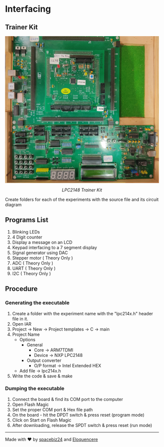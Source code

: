 # Interfacing

## Trainer Kit
<p align = "center">
<img src = "Assets/LPC2148.jpg" width = "640" height = "480" align = "center"/>
</p>
<p align = "center">
<em> LPC2148 Trainer Kit </em>
</p>

Create folders for each of the experiments with the source file and its circuit diagram

## Programs List

1. Blinking LEDs
1. 4 Digit counter
1. Display a message on an LCD
1. Keypad interfacing to a 7 segment display
1. Signal generator using DAC
1. Stepper motor ( Theory Only )
1. ADC ( Theory Only )
1. UART ( Theory Only )
1. I2C ( Theory Only )

## Procedure
### Generating the executable
1. Create a folder with the experiment name with the "lpc214x.h" header file in it.
1. Open IAR
1. Project -> New -> Project templates -> C -> main
1. Project Name
      - Options 
        - General
          - Core -> ARM7TDMI
          - Device -> NXP LPC2148
        - Output converter
          - O/P format -> Intel Extended HEX
      - Add file -> lpc214x.h
 1. Write the code & save & make
 
 ### Dumping the executable
 1. Connect the board & find its COM port to the computer
 1. Open Flash Magic
 1. Set the proper COM port & Hex file path
 1. On the board - hit the DPDT switch & press reset (program mode)
 1. Click on Start on Flash Magic
 1. After downloading, release the SPDT switch & press reset (run mode)
 
___
Made with :heart: by [spacebiz24](https://github.com/spacebiz24) and [Eloquencere](https://github.com/Eloquencere)
